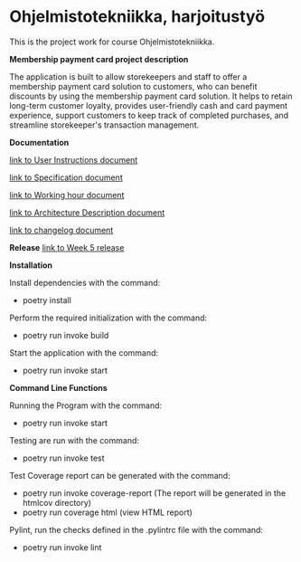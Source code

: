 # Ohjelmistotekniikka, harjoitustyö

This is the project work for course Ohjelmistotekniikka.

**Membership payment card project description**


The application is built to allow storekeepers and staff to offer a membership payment card solution to customers, who can benefit discounts by using the membership payment card solution. It helps to retain long-term customer loyalty, provides user-friendly cash and card payment experience, support customers to keep track of completed purchases, and streamline storekeeper's transaction management.


**Documentation**

[link to User Instructions document](dokumentaatio/Instructions.md)


[link to Specification document](dokumentaatio/specification.md)


[link to Working hour document](dokumentaatio/workhour.md)


[link to Architecture Description document](dokumentaatio/architecture.md)


[link to changelog document](dokumentaatio/changelog.md)


**Release**
[link to Week 5 release](https://github.com/xiongxiaowen/ot-harjoitustyo/releases/tag/Viikko5)


**Installation**


Install dependencies with the command:
- poetry install


Perform the required initialization with the command:
- poetry run invoke build


Start the application with the command:
- poetry run invoke start


**Command Line Functions**


Running the Program with the command:
- poetry run invoke start


Testing are run with the command:
- poetry run invoke test


Test Coverage report can be generated  with the command:
- poetry run invoke coverage-report (The report will be generated in the htmlcov directory)
- poetry run coverage html (view HTML report)


Pylint, run the checks defined in the .pylintrc file with the command:
- poetry run invoke lint
